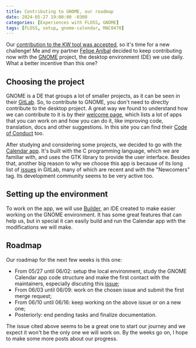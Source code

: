 ```yaml
---
title: Contributing to GNOME, our roadmap
date: 2024-05-27 19:00:00 -0300
categories: [Experiences with FLOSS, GNOME]
tags: [FLOSS, setup, gnome-calendar, MAC0470]
---
```


Our [contribution to the KW tool was accepted](https://otavioolsilva.github.io/posts/contributing-to-kw/#update-pull-request-accepted), so it's time for a new challenge! Me and my partner [Felipe Aníbal](https://felipeanibal.github.io/sl) decided to keep contributing now with the [GNOME](https://www.gnome.org/) project, the desktop environment (DE) we use daily. What a better incentive than this one?

## Choosing the project

GNOME is a DE that groups a lot of smaller projects, as it can be seen in their [GitLab](https://gitlab.gnome.org/GNOME). So, to contribute to GNOME, you don't need to directly contribute to the desktop project. A great way we found to understand how we can contribute to it is by their [welcome page](https://welcome.gnome.org/), which lists a lot of apps that you can work on and how you can do it, like improving code, translation, docs and other suggestions. In this site you can find their [Code of Conduct](https://conduct.gnome.org/) too.

After studying and considering some projects, we decided to go with the [Calendar app](https://welcome.gnome.org/en/app/Calendar/). It's built with the C programming language, which we are familiar with, and uses the GTK library to provide the user interface. Besides that, another big reason to why we choose this app is because of its long list of [issues](https://gitlab.gnome.org/GNOME/gnome-calendar/-/issues) in GitLab, many of which are recent and with the "Newcomers" tag. Its development community seems to be very active too.

## Setting up the environment

To work on the app, we will use [Builder](https://wiki.gnome.org/Apps/Builder), an IDE created to make easier working on the GNOME environment. It has some great features that can help us, but in special it can easily build and run the Calendar app with the modifications we will make.

## Roadmap

Our roadmap for the next few weeks is this one:

- From 05/27 until 06/02: setup the local environment, study the GNOME Calendar app code structure and make the first contact with the maintainers, especially discuting this [issue](https://gitlab.gnome.org/GNOME/gnome-calendar/-/issues/1232);
- From 06/03 until 06/09: work on the chosen issue and submit the first merge request;
- From 06/10 until 06/16: keep working on the above issue or on a new one;
- Posteriorly: end pending tasks and finalize documentation.

The issue cited above seems to be a great one to start our journey and we expect it won't be the only one we will work on. By the weeks go on, I hope to make some more posts about our progress.

